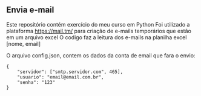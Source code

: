## Envia e-mail

Este repositório contém exercício do meu curso em Python
Foi utilizado a plataforma https://mail.tm/ para criação de e-mails temporários que estão em um arquivo excel
O codigo faz a leitura dos e-mails na planilha excel [nome, email]

O arquivo config.json, contem os dados da conta de email que fara o envio:

```
{
    "servidor": ["smtp.servidor.com", 465],
    "usuario": "email@email.com.br",
    "senha": "123"
}
```

 


